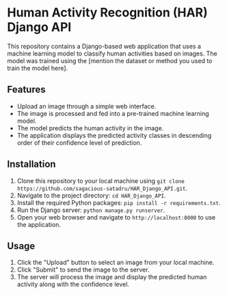 # Human Activity Recognition (HAR) Django API

This repository contains a Django-based web application that uses a machine learning model to classify human activities based on images. The model was trained using the [mention the dataset or method you used to train the model here].

## Features

- Upload an image through a simple web interface.
- The image is processed and fed into a pre-trained machine learning model.
- The model predicts the human activity in the image.
- The application displays the predicted activity classes in descending order of their confidence level of prediction.

## Installation

1. Clone this repository to your local machine using `git clone https://github.com/sagacious-satadru/HAR_Django_API.git`.
2. Navigate to the project directory: `cd HAR_Django_API`.
3. Install the required Python packages: `pip install -r requirements.txt`.
4. Run the Django server: `python manage.py runserver`.
5. Open your web browser and navigate to `http://localhost:8000` to use the application.

## Usage

1. Click the "Upload" button to select an image from your local machine.
2. Click "Submit" to send the image to the server.
3. The server will process the image and display the predicted human activity along with the confidence level.

